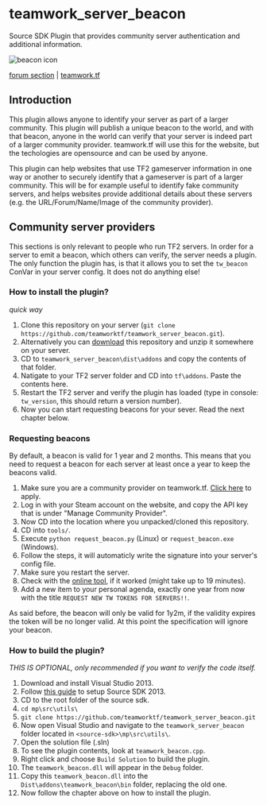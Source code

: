 # teamwork_server_beacon
Source SDK Plugin that provides community server authentication and additional information.

![beacon icon](https://teamwork.tf/images/beacon-ico.png)


[forum section](https://forum.teamwork.tf/t/development) | [teamwork.tf](https://teamwork.tf)

## Introduction

This plugin allows anyone to identify your server as part of a larger community. This plugin will publish a unique beacon to the world, and with that beacon, anyone in the world can verify that your server is indeed part of a larger community provider. teamwork.tf will use this for the website, but the techologies are opensource and can be used by anyone.

This plugin can help websites that use TF2 gameserver information in one way or another to securely identify that a gameserver is part of a larger community. This will be for example useful to identify fake community servers, and helps websites provide additional details about these servers (e.g. the URL/Forum/Name/Image of the community provider).


## Community server providers

This sections is only relevant to people who run TF2 servers. In order for a server to emit a beacon, which others can verify, the server needs a plugin. The only function the plugin has, is that it allows you to set the `tw_beacon` ConVar in your server config. It does not do anything else!

### How to install the plugin?
*quick way*

1) Clone this repository on your server (`git clone https://github.com/teamworktf/teamwork_server_beacon.git`).
2) Alternatively you can [download](https://github.com/teamworktf/teamwork_server_beacon/archive/master.zip) this repository and unzip it somewhere on your server.
3) CD to `teamwork_server_beacon\dist\addons` and copy the contents of that folder.
4) Natigate to your TF2 server folder and CD into `tf\addons`. Paste the contents here.
5) Restart the TF2 server and verify the plugin has loaded (type in console: `tw_version`, this should return a version number).
6) Now you can start requesting beacons for your sever. Read the next chapter below.

### Requesting beacons

By default, a beacon is valid for 1 year and 2 months. This means that you need to request a beacon for each server at least once a year to keep the beacons valid.

1) Make sure you are a community provider on teamwork.tf. [Click here](https://teamwork.tf/community/beacon) to apply.
2) Log in with your Steam account on the website, and copy the API key that is under "Manage Community Provider".
3) Now CD into the location where you unpacked/cloned this repository.
4) CD into `tools/`.
5) Execute `python request_beacon.py` (Linux) or `request_beacon.exe` (Windows).
6) Follow the steps, it will automaticly write the signature into your server's config file.
7) Make sure you restart the server.
8) Check with the [online tool](https://teamwork.tf/community/beacon/verify), if it worked (might take up to 19 minutes).
9) Add a new item to your personal agenda, exactly one year from now with the title `REQUEST NEW TW TOKENS FOR SERVERS!!`.

As said before, the beacon will only be valid for 1y2m, if the validity expires the token will be no longer valid. At this point the specification will ignore your beacon.

### How to build the plugin?
*THIS IS OPTIONAL, only recommended if you want to verify the code itself.*

1) Download and install Visual Studio 2013.
2) Follow [this guide](https://developer.valvesoftware.com/wiki/Source_SDK_2013) to setup Source SDK 2013.
3) CD to the root folder of the source sdk.
4) `cd mp\src\utils\`
5) `git clone https://github.com/teamworktf/teamwork_server_beacon.git`
6) Now open Visual Studio and navigate to the `teamwork_server_beacon` folder located in `<source-sdk>\mp\src\utils\`.
7) Open the solution file (.sln)
8) To see the plugin contents, look at `teamwork_beacon.cpp`.
9) Right click and choose `Build Solution` to build the plugin.
10) The `teamwork_beacon.dll` will appear in the `Debug` folder.
11) Copy this `teamwork_beacon.dll` into the `Dist\addons\teamwork_beacon\bin` folder, replacing the old one.
12) Now follow the chapter above on how to install the plugin.
